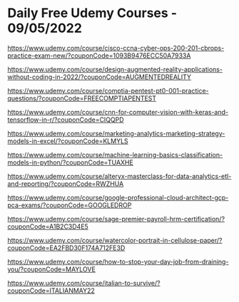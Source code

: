 # Daily Free Udemy Courses - 09/05/2022

https://www.udemy.com/course/cisco-ccna-cyber-ops-200-201-cbrops-practice-exam-new/?couponCode=1093B9476ECC50A7933A
https://www.udemy.com/course/design-augmented-reality-applications-without-coding-in-2022/?couponCode=AUGMENTEDREALITY
https://www.udemy.com/course/comptia-pentest-pt0-001-practice-questions/?couponCode=FREECOMPTIAPENTEST
https://www.udemy.com/course/cnn-for-computer-vision-with-keras-and-tensorflow-in-r/?couponCode=CIQQPD
https://www.udemy.com/course/marketing-analytics-marketing-strategy-models-in-excel/?couponCode=KLMYLS
https://www.udemy.com/course/machine-learning-basics-classification-models-in-python/?couponCode=TUAXHE
https://www.udemy.com/course/alteryx-masterclass-for-data-analytics-etl-and-reporting/?couponCode=RWZHUA
https://www.udemy.com/course/google-professional-cloud-architect-gcp-pca-exams/?couponCode=GOOGLEDROP
https://www.udemy.com/course/sage-premier-payroll-hrm-certification/?couponCode=A1B2C3D4E5
https://www.udemy.com/course/watercolor-portrait-in-cellulose-paper/?couponCode=EA2FBD30F174A712FE3D
https://www.udemy.com/course/how-to-stop-your-day-job-from-draining-you/?couponCode=MAYLOVE
https://www.udemy.com/course/italian-to-survive/?couponCode=ITALIANMAY22
